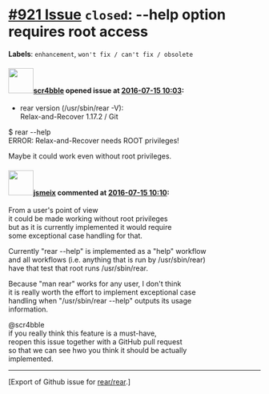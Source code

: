 [\#921 Issue](https://github.com/rear/rear/issues/921) `closed`: --help option requires root access
===================================================================================================

**Labels**: `enhancement`, `won't fix / can't fix / obsolete`

#### <img src="https://avatars.githubusercontent.com/u/6439904?u=19f55ae5b61bfca418bc3876f0288302b041dfcb&v=4" width="50">[scr4bble](https://github.com/scr4bble) opened issue at [2016-07-15 10:03](https://github.com/rear/rear/issues/921):

-   rear version (/usr/sbin/rear -V):  
    Relax-and-Recover 1.17.2 / Git

$ rear --help  
ERROR: Relax-and-Recover needs ROOT privileges!

Maybe it could work even without root privileges.

#### <img src="https://avatars.githubusercontent.com/u/1788608?u=925fc54e2ce01551392622446ece427f51e2f0ce&v=4" width="50">[jsmeix](https://github.com/jsmeix) commented at [2016-07-15 10:10](https://github.com/rear/rear/issues/921#issuecomment-232913188):

From a user's point of view  
it could be made working without root privileges  
but as it is currently implemented it would require  
some exceptional case handling for that.

Currently "rear --help" is implemented as a "help" workflow  
and all workflows (i.e. anything that is run by /usr/sbin/rear)  
have that test that root runs /usr/sbin/rear.

Because "man rear" works for any user, I don't think  
it is really worth the effort to implement exceptional case  
handling when "/usr/sbin/rear --help" outputs its usage  
information.

@scr4bble  
if you really think this feature is a must-have,  
reopen this issue together with a GitHub pull request  
so that we can see hwo you think it should be actually  
implemented.

------------------------------------------------------------------------

\[Export of Github issue for
[rear/rear](https://github.com/rear/rear).\]
